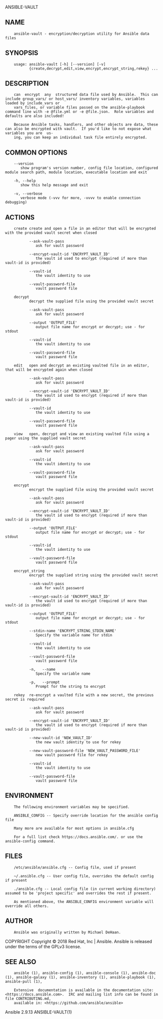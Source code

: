   ANSIBLE-VAULT
 
## NAME
        ansible-vault - encryption/decryption utility for Ansible data files
 
## SYNOPSIS
        usage: ansible-vault [-h] [--version] [-v]
               {create,decrypt,edit,view,encrypt,encrypt_string,rekey} ...
 
## DESCRIPTION
        can  encrypt  any  structured data file used by Ansible.  This can include group_vars/ or host_vars/ inventory variables, variables loaded by include_vars or
        vars_files, or variable files passed on the ansible-playbook command line with -e @file.yml or -e @file.json.  Role variables and defaults are also included!
 
        Because Ansible tasks, handlers, and other objects are data, these can also be encrypted with vault.  If you'd like to not expose what variables you are  us‐
        ing, you can keep an individual task file entirely encrypted.
 
## COMMON OPTIONS
        --version
           show program's version number, config file location, configured module search path, module location, executable location and exit
 
        -h, --help
           show this help message and exit
 
        -v, --verbose
           verbose mode (-vvv for more, -vvvv to enable connection debugging)
 
## ACTIONS
        create create and open a file in an editor that will be encrypted with the provided vault secret when closed
 
               --ask-vault-pass
                  ask for vault password
 
               --encrypt-vault-id 'ENCRYPT_VAULT_ID'
                  the vault id used to encrypt (required if more than vault-id is provided)
 
               --vault-id
                  the vault identity to use
 
               --vault-password-file
                  vault password file
 
        decrypt
               decrypt the supplied file using the provided vault secret
 
               --ask-vault-pass
                  ask for vault password
 
               --output 'OUTPUT_FILE'
                  output file name for encrypt or decrypt; use - for stdout
 
               --vault-id
                  the vault identity to use
 
               --vault-password-file
                  vault password file
 
        edit   open and decrypt an existing vaulted file in an editor, that will be encrypted again when closed
 
               --ask-vault-pass
                  ask for vault password
 
               --encrypt-vault-id 'ENCRYPT_VAULT_ID'
                  the vault id used to encrypt (required if more than vault-id is provided)
 
               --vault-id
                  the vault identity to use
 
               --vault-password-file
                  vault password file
 
        view   open, decrypt and view an existing vaulted file using a pager using the supplied vault secret
 
               --ask-vault-pass
                  ask for vault password
 
               --vault-id
                  the vault identity to use
 
               --vault-password-file
                  vault password file
 
        encrypt
               encrypt the supplied file using the provided vault secret
 
               --ask-vault-pass
                  ask for vault password
 
               --encrypt-vault-id 'ENCRYPT_VAULT_ID'
                  the vault id used to encrypt (required if more than vault-id is provided)
 
               --output 'OUTPUT_FILE'
                  output file name for encrypt or decrypt; use - for stdout
 
               --vault-id
                  the vault identity to use
 
               --vault-password-file
                  vault password file
 
        encrypt_string
               encrypt the supplied string using the provided vault secret
 
               --ask-vault-pass
                  ask for vault password
 
               --encrypt-vault-id 'ENCRYPT_VAULT_ID'
                  the vault id used to encrypt (required if more than vault-id is provided)
 
               --output 'OUTPUT_FILE'
                  output file name for encrypt or decrypt; use - for stdout
 
               --stdin-name 'ENCRYPT_STRING_STDIN_NAME'
                  Specify the variable name for stdin
 
               --vault-id
                  the vault identity to use
 
               --vault-password-file
                  vault password file
 
               -n,   --name
                  Specify the variable name
 
               -p,   --prompt
                  Prompt for the string to encrypt
 
        rekey  re-encrypt a vaulted file with a new secret, the previous secret is required
 
               --ask-vault-pass
                  ask for vault password
 
               --encrypt-vault-id 'ENCRYPT_VAULT_ID'
                  the vault id used to encrypt (required if more than vault-id is provided)
 
               --new-vault-id 'NEW_VAULT_ID'
                  the new vault identity to use for rekey
 
               --new-vault-password-file 'NEW_VAULT_PASSWORD_FILE'
                  new vault password file for rekey
 
               --vault-id
                  the vault identity to use
 
               --vault-password-file
                  vault password file
 
## ENVIRONMENT
        The following environment variables may be specified.
 
        ANSIBLE_CONFIG -- Specify override location for the ansible config file
 
        Many more are available for most options in ansible.cfg
 
        For a full list check https://docs.ansible.com/. or use the ansible-config command.
 
## FILES
        /etc/ansible/ansible.cfg -- Config file, used if present
 
        ~/.ansible.cfg -- User config file, overrides the default config if present
 
        ./ansible.cfg -- Local config file (in current working directory) assumed to be 'project specific' and overrides the rest if present.
 
        As mentioned above, the ANSIBLE_CONFIG environment variable will override all others.
 
## AUTHOR
        Ansible was originally written by Michael DeHaan.
 
 COPYRIGHT
        Copyright © 2018 Red Hat, Inc | Ansible.  Ansible is released under the terms of the GPLv3 license.
 
## SEE ALSO
        ansible (1), ansible-config (1), ansible-console (1), ansible-doc (1), ansible-galaxy (1), ansible-inventory (1), ansible-playbook (1), ansible-pull (1),
 
        Extensive  documentation is available in the documentation site: <https://docs.ansible.com>.  IRC and mailing list info can be found in file CONTRIBUTING.md,
        available in: <https://github.com/ansible/ansible>
 
 Ansible 2.9.13                                                                                                                                      ANSIBLE-VAULT(1)
